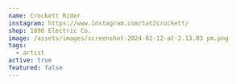 ```yaml
---
name: Crockett Rider
instagram: https://www.instagram.com/tat2crockett/
shop: 1896 Electric Co.
image: /assets/images/screenshot-2024-02-12-at-2.13.03 pm.png
tags:
  - artist
active: true
featured: false
---
```

